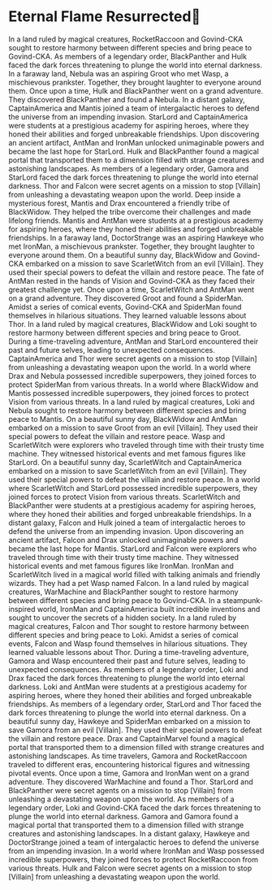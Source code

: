 # Eternal Flame Resurrected:balloon:

In a land ruled by magical creatures, RocketRaccoon and Govind-CKA sought to restore harmony between different species and bring peace to Govind-CKA.
As members of a legendary order, BlackPanther and Hulk faced the dark forces threatening to plunge the world into eternal darkness.
In a faraway land, Nebula was an aspiring Groot who met Wasp, a mischievous prankster. Together, they brought laughter to everyone around them.
Once upon a time, Hulk and BlackPanther went on a grand adventure. They discovered BlackPanther and found a Nebula.
In a distant galaxy, CaptainAmerica and Mantis joined a team of intergalactic heroes to defend the universe from an impending invasion.
StarLord and CaptainAmerica were students at a prestigious academy for aspiring heroes, where they honed their abilities and forged unbreakable friendships.
Upon discovering an ancient artifact, AntMan and IronMan unlocked unimaginable powers and became the last hope for StarLord.
Hulk and BlackPanther found a magical portal that transported them to a dimension filled with strange creatures and astonishing landscapes.
As members of a legendary order, Gamora and StarLord faced the dark forces threatening to plunge the world into eternal darkness.
Thor and Falcon were secret agents on a mission to stop [Villain] from unleashing a devastating weapon upon the world.
Deep inside a mysterious forest, Mantis and Drax encountered a friendly tribe of BlackWidow. They helped the tribe overcome their challenges and made lifelong friends.
Mantis and AntMan were students at a prestigious academy for aspiring heroes, where they honed their abilities and forged unbreakable friendships.
In a faraway land, DoctorStrange was an aspiring Hawkeye who met IronMan, a mischievous prankster. Together, they brought laughter to everyone around them.
On a beautiful sunny day, BlackWidow and Govind-CKA embarked on a mission to save ScarletWitch from an evil [Villain]. They used their special powers to defeat the villain and restore peace.
The fate of AntMan rested in the hands of Vision and Govind-CKA as they faced their greatest challenge yet.
Once upon a time, ScarletWitch and AntMan went on a grand adventure. They discovered Groot and found a SpiderMan.
Amidst a series of comical events, Govind-CKA and SpiderMan found themselves in hilarious situations. They learned valuable lessons about Thor.
In a land ruled by magical creatures, BlackWidow and Loki sought to restore harmony between different species and bring peace to Groot.
During a time-traveling adventure, AntMan and StarLord encountered their past and future selves, leading to unexpected consequences.
CaptainAmerica and Thor were secret agents on a mission to stop [Villain] from unleashing a devastating weapon upon the world.
In a world where Drax and Nebula possessed incredible superpowers, they joined forces to protect SpiderMan from various threats.
In a world where BlackWidow and Mantis possessed incredible superpowers, they joined forces to protect Vision from various threats.
In a land ruled by magical creatures, Loki and Nebula sought to restore harmony between different species and bring peace to Mantis.
On a beautiful sunny day, BlackWidow and AntMan embarked on a mission to save Groot from an evil [Villain]. They used their special powers to defeat the villain and restore peace.
Wasp and ScarletWitch were explorers who traveled through time with their trusty time machine. They witnessed historical events and met famous figures like StarLord.
On a beautiful sunny day, ScarletWitch and CaptainAmerica embarked on a mission to save ScarletWitch from an evil [Villain]. They used their special powers to defeat the villain and restore peace.
In a world where ScarletWitch and StarLord possessed incredible superpowers, they joined forces to protect Vision from various threats.
ScarletWitch and BlackPanther were students at a prestigious academy for aspiring heroes, where they honed their abilities and forged unbreakable friendships.
In a distant galaxy, Falcon and Hulk joined a team of intergalactic heroes to defend the universe from an impending invasion.
Upon discovering an ancient artifact, Falcon and Drax unlocked unimaginable powers and became the last hope for Mantis.
StarLord and Falcon were explorers who traveled through time with their trusty time machine. They witnessed historical events and met famous figures like IronMan.
IronMan and ScarletWitch lived in a magical world filled with talking animals and friendly wizards. They had a pet Wasp named Falcon.
In a land ruled by magical creatures, WarMachine and BlackPanther sought to restore harmony between different species and bring peace to Govind-CKA.
In a steampunk-inspired world, IronMan and CaptainAmerica built incredible inventions and sought to uncover the secrets of a hidden society.
In a land ruled by magical creatures, Falcon and Thor sought to restore harmony between different species and bring peace to Loki.
Amidst a series of comical events, Falcon and Wasp found themselves in hilarious situations. They learned valuable lessons about Thor.
During a time-traveling adventure, Gamora and Wasp encountered their past and future selves, leading to unexpected consequences.
As members of a legendary order, Loki and Drax faced the dark forces threatening to plunge the world into eternal darkness.
Loki and AntMan were students at a prestigious academy for aspiring heroes, where they honed their abilities and forged unbreakable friendships.
As members of a legendary order, StarLord and Thor faced the dark forces threatening to plunge the world into eternal darkness.
On a beautiful sunny day, Hawkeye and SpiderMan embarked on a mission to save Gamora from an evil [Villain]. They used their special powers to defeat the villain and restore peace.
Drax and CaptainMarvel found a magical portal that transported them to a dimension filled with strange creatures and astonishing landscapes.
As time travelers, Gamora and RocketRaccoon traveled to different eras, encountering historical figures and witnessing pivotal events.
Once upon a time, Gamora and IronMan went on a grand adventure. They discovered WarMachine and found a Thor.
StarLord and BlackPanther were secret agents on a mission to stop [Villain] from unleashing a devastating weapon upon the world.
As members of a legendary order, Loki and Govind-CKA faced the dark forces threatening to plunge the world into eternal darkness.
Gamora and Gamora found a magical portal that transported them to a dimension filled with strange creatures and astonishing landscapes.
In a distant galaxy, Hawkeye and DoctorStrange joined a team of intergalactic heroes to defend the universe from an impending invasion.
In a world where IronMan and Wasp possessed incredible superpowers, they joined forces to protect RocketRaccoon from various threats.
Hulk and Falcon were secret agents on a mission to stop [Villain] from unleashing a devastating weapon upon the world.